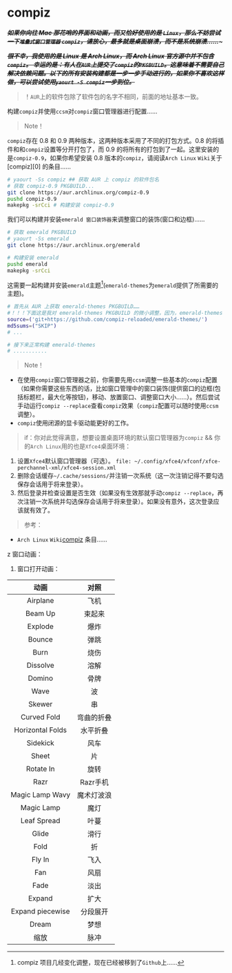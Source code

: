 <link href="../../css/style.css" rel="stylesheet" type="text/css" />

# compiz
***~~如果你向往 Mac 那花哨的界面和动画，而又恰好使用的是 `Linux`，那么不妨尝试一下`堆叠式窗口管理器` `compiz`，请放心，最多就是桌面崩溃，而不是系统崩溃……~~~***

***~~很不幸，我使用的是 Linux 是 Arch Linux，而 Arch Linux 官方源中并不包含 `compiz`。 幸运的是：有人在`AUR`上提交了`compiz`的`PKGBUILD`。这意味着不需要自己解决依赖问题。以下的所有安装构建都是一步一步手动进行的，如果你不喜欢这样做，可以尝试使用`yaourt -S compiz`一步到位。~~***

> ！`AUR`上的软件包除了软件包的名字不相同，前面的地址基本一致。

构建`compiz`并使用`ccsm`对`compiz`窗口管理器进行配置……
> Note！

`compiz`存在 0.8 和 0.9 两种版本，这两种版本采用了不同的打包方式。0.8 的将插件和和`compiz`设置等分开打包了，而 0.9 的将所有的打包到了一起。这里安装的是`compiz-0.9`，如果你希望安装 0.8 版本的`compiz`，请阅读`Arch Linux` `Wiki`关于 [compiz][0] 的条目……
```Bash
# yaourt -Ss compiz ## 获取 AUR 上 compiz 的软件包名
# 获取 compiz-0.9 PKGBUILD...
git clone https://aur.archlinux.org/compiz-0.9
pushd compiz-0.9
makepkg -srCci # 构建安装 compiz-0.9
```

我们可以构建并安装`emerald 窗口装饰器`来调整窗口的装饰(窗口和边框)……
```Bash
# 获取 emerald PKGBUILD
# yaourt -Ss emerald
git clone https://aur.archlinux.org/emerald

# 构建安装 emerald
pushd emerald
makepkg -srCci 
```

这需要一起构建并安装`emerald`主题[^0](`emerald-themes`为`emerald`提供了所需要的主题)。

```Bash
# 首先从 AUR 上获取 emerald-themes PKGBUILD……
#！！！下面这是我对 emerald-themes PKGBUILD 的微小调整，因为，emerald-themes 项目地址已经因为开发者而发生了变化，如果下面这个 source 数组给出的地址仍然是错误的，请尝试 Google，并自行在 PKGBUILD 中调整……
source=('git+https://github.com/compiz-reloaded/emerald-themes/')
md5sums=("SKIP")
# ...
```

```Bash
# 接下来正常构建 emerald-themes
# ...........
```
> Note！

+ 在使用`compiz`窗口管理器之前，你需要先用`ccsm`调整一些基本的`compiz`配置（如果你需要这些东西的话，比如窗口管理中的窗口装饰(提供窗口的边框(包括标题栏，最大化等按钮)，移动、放置窗口、调整窗口大小……）。然后尝试手动运行`compiz --replace`查看`compiz`效果（`compiz`配置可以随时使用`ccsm`调整）。
+ `compiz`使用闭源的显卡驱动能更好的工作。

> if：你对此觉得满意，想要设置桌面环境的默认窗口管理器为`compiz` && 你的`Arch Linux`用的也是`Xfce4`桌面环境：

1. 设置`Xfce4`默认窗口管理器（可选）。
`file: ~/.config/xfce4/xfconf/xfce-perchannel-xml/xfce4-session.xml`
2. 删除会话缓存`~/.cache/sessions/`并注销一次系统（这一次注销记得不要勾选保存会话用于将来登录）。
3. 然后登录并检查设置是否生效（如果没有生效那就手动`compiz --replace`，再次注销一次系统并勾选保存会话用于将来登录）。如果没有意外，这次登录应该就有效了。

> 参考： 

+ `Arch Linux` `Wiki`[compiz][compiz] 条目……

[compiz]:https://wiki.archlinux.org/index.php/Compiz_(%E7%AE%80%E4%BD%93%E4%B8%AD%E6%96%87)

[^0]: compiz 项目几经变化调整，现在已经被移到了`Github`上……

z 窗口动画：
1. 窗口打开动画：

| 动画              | 对照 
| :-----------:     | :------: |
| Airplane          | 飞机
| Beam Up           | 束起来
| Explode           | 爆炸
| Bounce            | 弹跳
| Burn              | 烧伤
| Dissolve          | 溶解
| Domino            | 骨牌
| Wave              | 波
| Skewer            | 串
| Curved Fold       | 弯曲的折叠
| Horizontal Folds  | 水平折叠
| Sidekick          | 风车
| Sheet             | 片
| Rotate In         | 旋转
| Razr              | Razr手机
| Magic Lamp Wavy   | 魔术灯波浪
| Magic Lamp        | 魔灯
| Leaf Spread       | 叶蔓
| Glide             | 滑行
| Fold              | 折
| Fly In            | 飞入
| Fan               | 风扇
| Fade              | 淡出
| Expand            | 扩大
| Expand piecewise  | 分段展开
| Dream             | 梦想
| 缩放              | 脉冲

